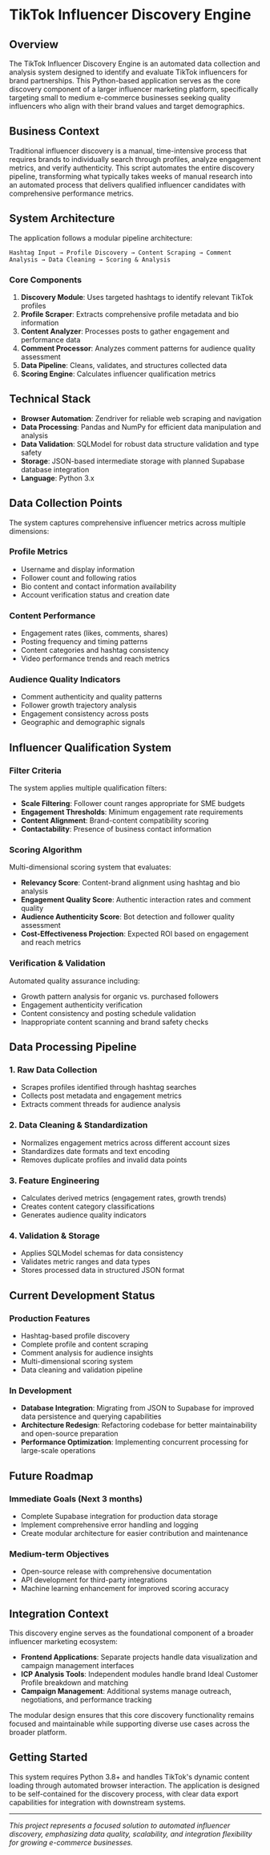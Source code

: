 # TikTok Influencer Discovery Engine

## Overview

The TikTok Influencer Discovery Engine is an automated data collection and analysis system designed to identify and evaluate TikTok influencers for brand partnerships. This Python-based application serves as the core discovery component of a larger influencer marketing platform, specifically targeting small to medium e-commerce businesses seeking quality influencers who align with their brand values and target demographics.

## Business Context

Traditional influencer discovery is a manual, time-intensive process that requires brands to individually search through profiles, analyze engagement metrics, and verify authenticity. This script automates the entire discovery pipeline, transforming what typically takes weeks of manual research into an automated process that delivers qualified influencer candidates with comprehensive performance metrics.

## System Architecture

The application follows a modular pipeline architecture:

```
Hashtag Input → Profile Discovery → Content Scraping → Comment Analysis → Data Cleaning → Scoring & Analysis
```

### Core Components

1. **Discovery Module**: Uses targeted hashtags to identify relevant TikTok profiles
2. **Profile Scraper**: Extracts comprehensive profile metadata and bio information
3. **Content Analyzer**: Processes posts to gather engagement and performance data
4. **Comment Processor**: Analyzes comment patterns for audience quality assessment
5. **Data Pipeline**: Cleans, validates, and structures collected data
6. **Scoring Engine**: Calculates influencer qualification metrics

## Technical Stack

- **Browser Automation**: Zendriver for reliable web scraping and navigation
- **Data Processing**: Pandas and NumPy for efficient data manipulation and analysis
- **Data Validation**: SQLModel for robust data structure validation and type safety
- **Storage**: JSON-based intermediate storage with planned Supabase database integration
- **Language**: Python 3.x

## Data Collection Points

The system captures comprehensive influencer metrics across multiple dimensions:

### Profile Metrics
- Username and display information
- Follower count and following ratios
- Bio content and contact information availability
- Account verification status and creation date

### Content Performance
- Engagement rates (likes, comments, shares)
- Posting frequency and timing patterns
- Content categories and hashtag consistency
- Video performance trends and reach metrics

### Audience Quality Indicators
- Comment authenticity and quality patterns
- Follower growth trajectory analysis
- Engagement consistency across posts
- Geographic and demographic signals

## Influencer Qualification System

### Filter Criteria
The system applies multiple qualification filters:

- **Scale Filtering**: Follower count ranges appropriate for SME budgets
- **Engagement Thresholds**: Minimum engagement rate requirements
- **Content Alignment**: Brand-content compatibility scoring
- **Contactability**: Presence of business contact information

### Scoring Algorithm
Multi-dimensional scoring system that evaluates:

- **Relevancy Score**: Content-brand alignment using hashtag and bio analysis
- **Engagement Quality Score**: Authentic interaction rates and comment quality
- **Audience Authenticity Score**: Bot detection and follower quality assessment
- **Cost-Effectiveness Projection**: Expected ROI based on engagement and reach metrics

### Verification & Validation
Automated quality assurance including:

- Growth pattern analysis for organic vs. purchased followers
- Engagement authenticity verification
- Content consistency and posting schedule validation
- Inappropriate content scanning and brand safety checks

## Data Processing Pipeline

### 1. Raw Data Collection
- Scrapes profiles identified through hashtag searches
- Collects post metadata and engagement metrics
- Extracts comment threads for audience analysis

### 2. Data Cleaning & Standardization
- Normalizes engagement metrics across different account sizes
- Standardizes date formats and text encoding
- Removes duplicate profiles and invalid data points

### 3. Feature Engineering
- Calculates derived metrics (engagement rates, growth trends)
- Creates content category classifications
- Generates audience quality indicators

### 4. Validation & Storage
- Applies SQLModel schemas for data consistency
- Validates metric ranges and data types
- Stores processed data in structured JSON format

## Current Development Status

### Production Features
- Hashtag-based profile discovery
- Complete profile and content scraping
- Comment analysis for audience insights
- Multi-dimensional scoring system
- Data cleaning and validation pipeline

### In Development
- **Database Integration**: Migrating from JSON to Supabase for improved data persistence and querying capabilities
- **Architecture Redesign**: Refactoring codebase for better maintainability and open-source preparation
- **Performance Optimization**: Implementing concurrent processing for large-scale operations

## Future Roadmap

### Immediate Goals (Next 3 months)
- Complete Supabase integration for production data storage
- Implement comprehensive error handling and logging
- Create modular architecture for easier contribution and maintenance

### Medium-term Objectives
- Open-source release with comprehensive documentation
- API development for third-party integrations
- Machine learning enhancement for improved scoring accuracy

## Integration Context

This discovery engine serves as the foundational component of a broader influencer marketing ecosystem:

- **Frontend Applications**: Separate projects handle data visualization and campaign management interfaces
- **ICP Analysis Tools**: Independent modules handle brand Ideal Customer Profile breakdown and matching
- **Campaign Management**: Additional systems manage outreach, negotiations, and performance tracking

The modular design ensures that this core discovery functionality remains focused and maintainable while supporting diverse use cases across the broader platform.

## Getting Started

This system requires Python 3.8+ and handles TikTok's dynamic content loading through automated browser interaction. The application is designed to be self-contained for the discovery process, with clear data export capabilities for integration with downstream systems.

---

*This project represents a focused solution to automated influencer discovery, emphasizing data quality, scalability, and integration flexibility for growing e-commerce businesses.*